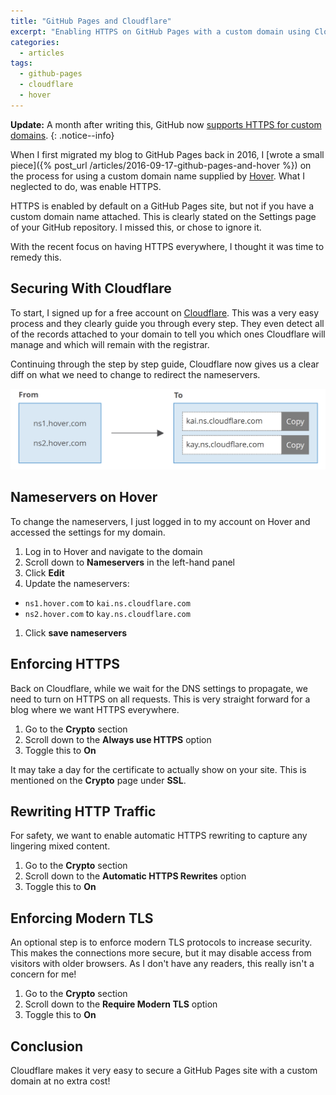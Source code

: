 ```yaml
---
title: "GitHub Pages and Cloudflare"
excerpt: "Enabling HTTPS on GitHub Pages with a custom domain using Cloudflare."
categories:
  - articles
tags:
  - github-pages
  - cloudflare
  - hover
---
```


**Update:** A month after writing this, GitHub now [supports HTTPS for custom domains](update).
{: .notice--info}

When I first migrated my blog to GitHub Pages back in 2016, I [wrote a small piece]({% post_url /articles/2016-09-17-github-pages-and-hover %}) on the process for using a custom domain name supplied by [Hover][1]. What I neglected to do, was enable HTTPS.

HTTPS is enabled by default on a GitHub Pages site, but not if you have a custom domain name attached. This is clearly stated on the Settings page of your GitHub repository. I missed this, or chose to ignore it.

With the recent focus on having HTTPS everywhere, I thought it was time to remedy this.

## Securing With Cloudflare

To start, I signed up for a free account on [Cloudflare][2]. This was a very easy process and they clearly guide you through every step. They even detect all of the records attached to your domain to tell you which ones Cloudflare will manage and which will remain with the registrar.

Continuing through the step by step guide, Cloudflare now gives us a clear diff on what we need to change to redirect the nameservers.

![Nameserver changes suggested by Cloudflare][cloudflare-nameservers]

## Nameservers on Hover

To change the nameservers, I just logged in to my account on Hover and accessed the settings for my domain.

1. Log in to Hover and navigate to the domain
1. Scroll down to **Nameservers** in the left-hand panel
1. Click **Edit**
1. Update the nameservers:
  * `ns1.hover.com` to `kai.ns.cloudflare.com`
  * `ns2.hover.com` to `kay.ns.cloudflare.com`
1. Click **save nameservers**

## Enforcing HTTPS

Back on Cloudflare, while we wait for the DNS settings to propagate, we need to turn on HTTPS on all requests. This is very straight forward for a blog where we want HTTPS everywhere.

1. Go to the **Crypto** section
1. Scroll down to the **Always use HTTPS** option
1. Toggle this to **On**

It may take a day for the certificate to actually show on your site. This is mentioned on the **Crypto** page under **SSL**.

## Rewriting HTTP Traffic

For safety, we want to enable automatic HTTPS rewriting to capture any lingering mixed content.

1. Go to the **Crypto** section
1. Scroll down to the **Automatic HTTPS Rewrites** option
1. Toggle this to **On**

## Enforcing Modern TLS

An optional step is to enforce modern TLS protocols to increase security. This makes the connections more secure, but it may disable access from visitors with older browsers. As I don't have any readers, this really isn't a concern for me!

1. Go to the **Crypto** section
1. Scroll down to the **Require Modern TLS** option
1. Toggle this to **On**

## Conclusion

Cloudflare makes it very easy to secure a GitHub Pages site with a custom domain at no extra cost!

<!-- References -->
[1]: https://www.hover.com/ "Hover.com"
[2]: https://www.cloudflare.com/ "Cloudflare.com"
[update]: https://blog.github.com/2018-05-01-github-pages-custom-domains-https/ "Custom domains on GitHub Pages gain support for HTTPS"

<!-- Images -->
[cloudflare-nameservers]: /assets/images/articles/cloudflare-nameservers.png "Nameserver Changes Suggested by Cloudflare"

